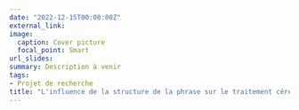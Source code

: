 ```yaml
---
date: "2022-12-15T00:00:00Z"
external_link: 
image:
  caption: Cover picture
  focal_point: Smart
url_slides: 
summary: Description à venir
tags:
- Projet de recherche
title: "L'influence de la structure de la phrase sur le traitement cérébral de la signification d'un mot à venir"
---
```

